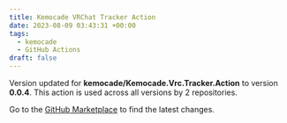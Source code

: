 ```yaml
---
title: Kemocade VRChat Tracker Action
date: 2023-08-09 03:43:31 +00:00
tags:
  - kemocade
  - GitHub Actions
draft: false
---
```



Version updated for **kemocade/Kemocade.Vrc.Tracker.Action** to version **0.0.4**.
This action is used across all versions by 2 repositories.

Go to the [GitHub Marketplace](https://github.com/marketplace/actions/kemocade-vrchat-tracker-action) to find the latest changes.

